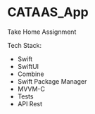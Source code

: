 # CATAAS_App
Take Home Assignment

Tech Stack: 

- Swift
- SwiftUI
- Combine
- Swift Package Manager
- MVVM-C
- Tests
- API Rest
